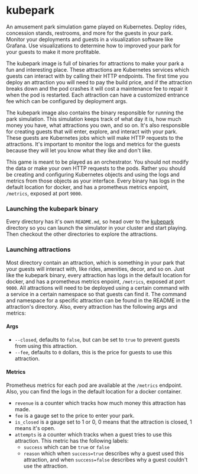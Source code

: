# kubepark

An amusement park simulation game played on Kubernetes. Deploy rides, concession stands, restrooms, and more for the guests in your park. Monitor your deployments and guests in a visualization software like Grafana. Use visualizations to determine how to improved your park for your guests to make it more profitable.

The kubepark image is full of binaries for attractions to make your park a fun and interesting place. These attractions are Kubernetes services which guests can interact with by calling their HTTP endpoints. The first time you deploy an attraction you will need to pay the build price, and if the attraction breaks down and the pod crashes it will cost a maintenance fee to repair it when the pod is restarted. Each attraction can have a customized entrance fee which can be configured by deployment args.

The kubepark image also contains the binary responsible for running the park simulation. This simulation keeps track of what day it is, how much money you have, what attractions you own, and so on. It's also responsible for creating guests that will enter, explore, and interact with your park. These guests are Kubernetes jobs which will make HTTP requests to the attractions. It's important to monitor the logs and metrics for the guests because they will let you know what they like and don't like.

This game is meant to be played as an orchestrator. You should not modify the data or make your own HTTP requests to the pods. Rather you should be creating and configuring Kubernetes objects and using the logs and metrics from those objects as your interface. Every binary has logs in the default location for docker, and has a prometheus metrics enpoint, `/metrics`, exposed at port `9000`.

### Launching the kubepark binary

Every directory has it's own `README.md`, so head over to the [kubepark](./kubepark) directory so you can launch the simulator in your cluster and start playing. Then checkout the other directories to explore the attractions.

### Launching attractions

Most directory contain an attraction, which is something in your park that your guests will interact with, like rides, amenities, decor, and so on. Just like the kubepark binary, every attraction has logs in the default location for docker, and has a prometheus metrics enpoint, `/metrics`, exposed at port `9000`. All attractions will need to be deployed using a certain command with a service in a certain namespace so that guests can find it. The command and namespace for a specific attraction can be found in the README in the attraction's directory. Also, every attraction has the following args and metrics:

#### Args

- `--closed`, defaults to `false`, but can be set to `true` to prevent guests from using this attraction.
- `--fee`, defaults to `0` dollars, this is the price for guests to use this attraction.

#### Metrics

Prometheus metrics for each pod are available at the `/metrics` endpoint. Also, you can find the logs in the default location for a docker container.

- `revenue` is a counter which tracks how much money this attraction has made.
- `fee` is a gauge set to the price to enter your park.
- `is_closed` is a gauge set to 1 or 0, 0 means that the attraction is closed, 1 means it's open.
- `attempts` is a counter which tracks when a guest tries to use this attraction. This metric has the following labels:
  - `success` which can be `true` or `false`
  - `reason` which when `success=true` describes why a guest used this attraction, and when `success=false` describes why a guest couldn't use the attraction.
